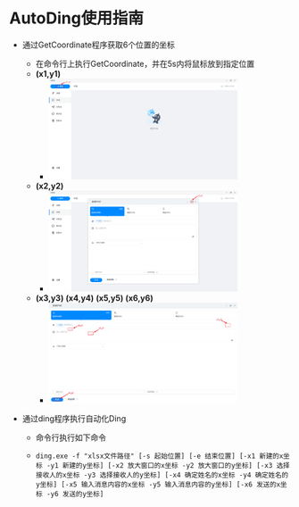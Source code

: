 # AutoDing使用指南

- 通过GetCoordinate程序获取6个位置的坐标

  - 在命令行上执行GetCoordinate，并在5s内将鼠标放到指定位置
  - **(x1,y1)**
    - <img src="README.assets/image-20201222113310332.png" alt="image-20201222113310332" style="zoom: 33%;" />
  - **(x2,y2)**
    - <img src="README.assets/image-20201222113911413.png" alt="image-20201222113911413" style="zoom:33%;" />
  - **(x3,y3)** **(x4,y4)** **(x5,y5)** **(x6,y6)**
    - <img src="README.assets/image-20201222114331125.png" alt="image-20201222114331125" style="zoom:33%;" />

- 通过ding程序执行自动化Ding

  - 命令行执行如下命令

  - ```
    ding.exe -f "xlsx文件路径" [-s 起始位置] [-e 结束位置] [-x1 新建的x坐标 -y1 新建的y坐标] [-x2 放大窗口的x坐标 -y2 放大窗口的y坐标] [-x3 选择接收人的x坐标 -y3 选择接收人的y坐标] [-x4 确定姓名的x坐标 -y4 确定姓名的y坐标] [-x5 输入消息内容的x坐标 -y5 输入消息内容的y坐标] [-x6 发送的x坐标 -y6 发送的y坐标]
    ```

    

